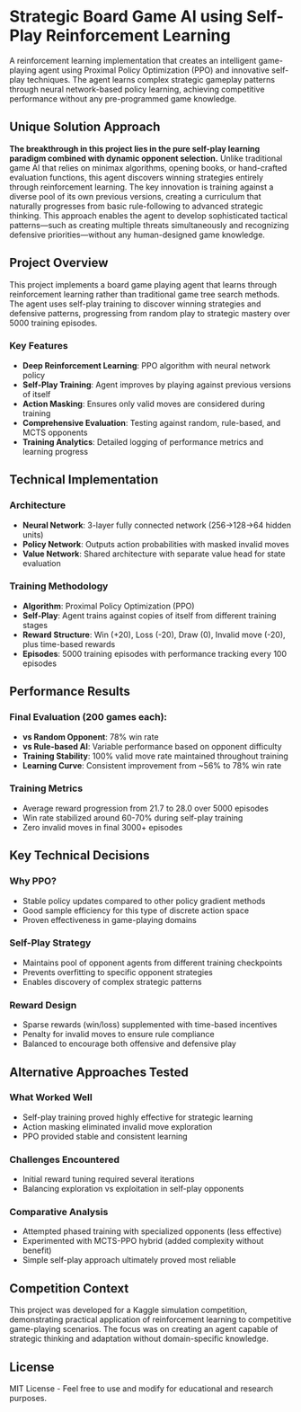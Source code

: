 # Strategic Board Game AI using Self-Play Reinforcement Learning

A reinforcement learning implementation that creates an intelligent game-playing agent using Proximal Policy Optimization (PPO) and innovative self-play techniques. The agent learns complex strategic gameplay patterns through neural network-based policy learning, achieving competitive performance without any pre-programmed game knowledge.

## Unique Solution Approach

**The breakthrough in this project lies in the pure self-play learning paradigm combined with dynamic opponent selection.** Unlike traditional game AI that relies on minimax algorithms, opening books, or hand-crafted evaluation functions, this agent discovers winning strategies entirely through reinforcement learning. The key innovation is training against a diverse pool of its own previous versions, creating a curriculum that naturally progresses from basic rule-following to advanced strategic thinking. This approach enables the agent to develop sophisticated tactical patterns—such as creating multiple threats simultaneously and recognizing defensive priorities—without any human-designed game knowledge.

## Project Overview

This project implements a board game playing agent that learns through reinforcement learning rather than traditional game tree search methods. The agent uses self-play training to discover winning strategies and defensive patterns, progressing from random play to strategic mastery over 5000 training episodes.

### Key Features

- **Deep Reinforcement Learning**: PPO algorithm with neural network policy
- **Self-Play Training**: Agent improves by playing against previous versions of itself
- **Action Masking**: Ensures only valid moves are considered during training
- **Comprehensive Evaluation**: Testing against random, rule-based, and MCTS opponents
- **Training Analytics**: Detailed logging of performance metrics and learning progress

## Technical Implementation

### Architecture
- **Neural Network**: 3-layer fully connected network (256→128→64 hidden units)
- **Policy Network**: Outputs action probabilities with masked invalid moves
- **Value Network**: Shared architecture with separate value head for state evaluation

### Training Methodology
- **Algorithm**: Proximal Policy Optimization (PPO)
- **Self-Play**: Agent trains against copies of itself from different training stages
- **Reward Structure**: Win (+20), Loss (-20), Draw (0), Invalid move (-20), plus time-based rewards
- **Episodes**: 5000 training episodes with performance tracking every 100 episodes

## Performance Results

### Final Evaluation (200 games each):
- **vs Random Opponent**: 78% win rate
- **vs Rule-based AI**: Variable performance based on opponent difficulty
- **Training Stability**: 100% valid move rate maintained throughout training
- **Learning Curve**: Consistent improvement from ~56% to 78% win rate

### Training Metrics
- Average reward progression from 21.7 to 28.0 over 5000 episodes
- Win rate stabilized around 60-70% during self-play training
- Zero invalid moves in final 3000+ episodes

## Key Technical Decisions

### Why PPO?
- Stable policy updates compared to other policy gradient methods
- Good sample efficiency for this type of discrete action space
- Proven effectiveness in game-playing domains

### Self-Play Strategy
- Maintains pool of opponent agents from different training checkpoints
- Prevents overfitting to specific opponent strategies
- Enables discovery of complex strategic patterns

### Reward Design
- Sparse rewards (win/loss) supplemented with time-based incentives
- Penalty for invalid moves to ensure rule compliance
- Balanced to encourage both offensive and defensive play

## Alternative Approaches Tested

### What Worked Well
- Self-play training proved highly effective for strategic learning
- Action masking eliminated invalid move exploration
- PPO provided stable and consistent learning

### Challenges Encountered
- Initial reward tuning required several iterations
- Balancing exploration vs exploitation in self-play opponents

### Comparative Analysis
- Attempted phased training with specialized opponents (less effective)
- Experimented with MCTS-PPO hybrid (added complexity without benefit)
- Simple self-play approach ultimately proved most reliable

## Competition Context

This project was developed for a Kaggle simulation competition, demonstrating practical application of reinforcement learning to competitive game-playing scenarios. The focus was on creating an agent capable of strategic thinking and adaptation without domain-specific knowledge.

## License

MIT License - Feel free to use and modify for educational and research purposes.

